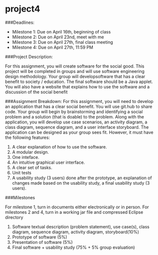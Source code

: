 # project4

###Deadlines: 
- Milestone 1:  Due on April 16th, beginning of class
- Milestone 2:  Due on April 23nd, meet with me
- Milestone 3:  Due on April 27th, final class meeting
- Milestone 4:  Due on April 27th, 11:59 PM

###Project Description: 

For this assignment, you will create software for the social good.  This project will be completed in groups and will use software engineering design methodology.  Your group will developsoftware that has a clear benefit to society / education.  The final software should be a Java applet. You will also have a website that explains how to use the software and a discussion of the social benefit

###Assignment Breakdown:
For this assignment, you will need to develop an application that has a clear social benefit.  You will use git.hub to share code. Your group will begin by brainstorming and identifying a social problem and a solution (that is doable) to the problem. Along with the application, you will develop use case scenarios, an activity diagram, a class diagram, sequence diagram, and a user interface storyboard. The application can be designed as your group sees fit.  However, it must have the following features:

1. A clear explanation of how to use the software.
2. A modular design.
3. One inteface.
4. An intuitive graphical user interface.
5. A clear set of tasks.
6. Unit tests
7. A usability study (3 users) done after the prototype, an explanation of changes made based on the usability study, a final usability study (3 users).

###Milestones

For milestone 1, turn in documents either electronically or in person.  For milestones 2 and 4, turn in a working jar file and compressed Eclipse directory

1. Software textual description (problem statement), use case(s), class diagram, sequence diagram, activity diagram, storyboard(10%)
2. Prototype of software (5%)
3. Presentation of software (5%)
4. Final software + usability study (75% + 5% group evaluation)
